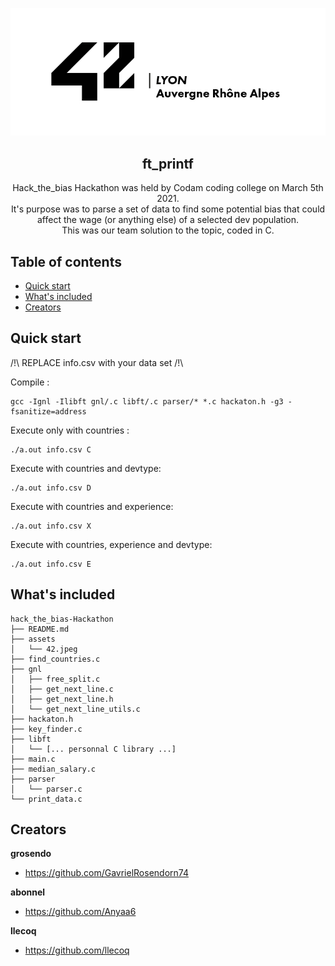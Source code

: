 <p align="center">
  <a href="https://42lyon.fr/">
    <img src="https://github.com/llecoq/hack_the_bias-Hackathon/blob/main/assets/42.jpeg" alt="Hack the bias">
  </a>

  <h2 align="center">ft_printf</h2>

  <p align="center">
    Hack_the_bias Hackathon was held by Codam coding college on March 5th 2021.
    <br>
    It's purpose was to parse a set of data to find some potential bias that could affect the wage (or anything else) of a selected dev population.
    <br>
    This was our team solution to the topic, coded in C.
    <br>
  </p>
</p>


## Table of contents

- [Quick start](#quick-start)
- [What's included](#whats-included)
- [Creators](#creators)


## Quick start

/!\ REPLACE info.csv with your data set /!\

Compile :
```
gcc -Ignl -Ilibft gnl/.c libft/.c parser/* *.c hackaton.h -g3 -fsanitize=address
```
Execute only with countries : 
```
./a.out info.csv C
```
Execute with countries and devtype: 
```
./a.out info.csv D
```
Execute with countries and experience:
```
./a.out info.csv X
```
Execute with countries, experience and devtype:
```
./a.out info.csv E
```

## What's included

```
hack_the_bias-Hackathon
├── README.md
├── assets
│   └── 42.jpeg
├── find_countries.c
├── gnl
│   ├── free_split.c
│   ├── get_next_line.c
│   ├── get_next_line.h
│   └── get_next_line_utils.c
├── hackaton.h
├── key_finder.c
├── libft
│   └── [... personnal C library ...]
├── main.c
├── median_salary.c
├── parser
│   └── parser.c
└── print_data.c
```

## Creators

**grosendo**

- https://github.com/GavrielRosendorn74

**abonnel**

- https://github.com/Anyaa6

**llecoq**

- <https://github.com/llecoq>
